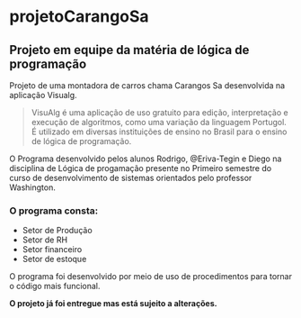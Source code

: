 # projetoCarangoSa
## Projeto em equipe da matéria de lógica de programação
Projeto de uma montadora de carros chama Carangos Sa desenvolvida na aplicação Visualg.

>VisuAlg é uma aplicação de uso gratuito para edição, interpretação e execução de algoritmos,
como uma variação da linguagem Portugol. É utilizado em diversas instituições de ensino no Brasil
para o ensino de lógica de programação.
 
O Programa desenvolvido pelos alunos Rodrigo, @Eriva-Tegin e Diego na disciplina de Lógica de progamação presente
no Primeiro semestre do curso de desenvolvimento de sistemas orientados pelo professor Washington.

### O programa consta:
- Setor de Produção
- Setor de RH
- Setor financeiro
- Setor de estoque

O programa foi desenvolvido por meio de uso de procedimentos para tornar o código mais funcional. 

**O projeto já foi entregue mas está sujeito a alterações.**
  
